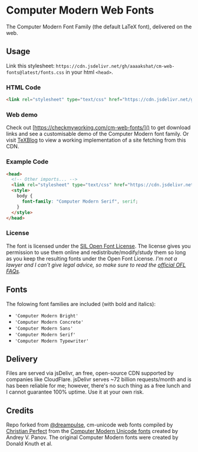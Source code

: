 # Computer Modern Web Fonts
The Computer Modern Font Family (the default LaTeX font), delivered on the web.

## Usage
Link this stylesheet: `https://cdn.jsdelivr.net/gh/aaaakshat/cm-web-fonts@latest/fonts.css` in your html `<head>`.

### HTML Code
```html
<link rel="stylesheet" type="text/css" href="https://cdn.jsdelivr.net/gh/aaaakshat/cm-web-fonts@latest/fonts.css">
```

### Web demo
Check out [https://checkmyworking.com/cm-web-fonts/]() to get download links and see a customisable demo of the Computer Modern font family. Or visit [TeXBlog](https://texblog.akshatbisht.com) to view a working implementation of a site fetching from this CDN.

### Example Code
```html
<head>
  <!-- Other imports... -->
  <link rel="stylesheet" type="text/css" href="https://cdn.jsdelivr.net/gh/aaaakshat/cm-web-fonts@latest/fonts.css">
  <style>
    body {
      font-family: "Computer Modern Serif", serif;
    }
  </style>
</head>
```
### License 
The font is licensed under the [SIL Open Font License](./LICENSE.txt). The license gives you permission to use them online and redistribute/modify/study them so long as you keep the resulting fonts under the Open Font License. _I'm not a lawyer and I can't give legal advice, so make sure to read the [official OFL FAQs](./LICENSE-FAQ.txt)._

## Fonts
The folowing font families are included (with bold and italics):
* `'Computer Modern Bright'`
* `'Computer Modern Concrete'`
* `'Computer Modern Sans'`
* `'Computer Modern Serif'`
* `'Computer Modern Typewriter'`

## Delivery
Files are served via jsDelivr, an free, open-source CDN supported by companies like CloudFlare. jsDelivr serves ~72 billion requests/month and is has been reliable for me; however, there's no such thing as a free lunch and I cannot guarantee 100% uptime.  Use it at your own risk.

## Credits
Repo forked from [@dreampulse](http://www.github.com/dreampulse),  cm-unicode web fonts compiled by [Christian Perfect](http://checkmyworking.com) from the [Computer Modern Unicode fonts](http://cm-unicode.sourceforge.net/) created by Andrey V. Panov. The original Computer Modern fonts were created by Donald Knuth et al. 

